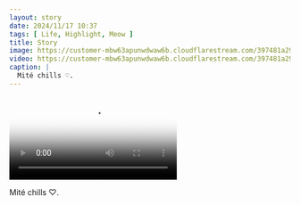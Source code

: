 ```yaml
---
layout: story
date: 2024/11/17 10:37
tags: [ Life, Highlight, Meow ]
title: Story
image: https://customer-mbw63apunwdwaw6b.cloudflarestream.com/397481a297ec4d5f8201c9153bf624c1/thumbnails/thumbnail.jpg
video: https://customer-mbw63apunwdwaw6b.cloudflarestream.com/397481a297ec4d5f8201c9153bf624c1/downloads/default.mp4
caption: |
  Mité chills ♡.
---
```



<video src='https://customer-mbw63apunwdwaw6b.cloudflarestream.com/397481a297ec4d5f8201c9153bf624c1/downloads/default.mp4' poster='https://customer-mbw63apunwdwaw6b.cloudflarestream.com/397481a297ec4d5f8201c9153bf624c1/thumbnails/thumbnail.jpg' aria-describedby='description'><!-- tracks --></video>

<div id='description'>Mité chills ♡.</div>

